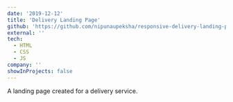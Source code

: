 ```yaml
---
date: '2019-12-12'
title: 'Delivery Landing Page'
github: 'https://github.com/nipunaupeksha/responsive-delivery-landing-page'
external: ''
tech:
  - HTML
  - CSS
  - JS
company: ''
showInProjects: false
---
```


A landing page created for a delivery service.
